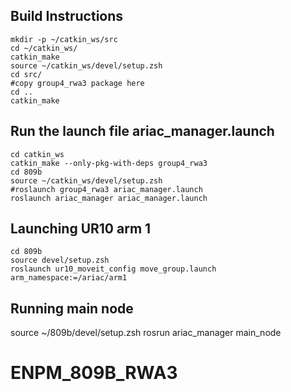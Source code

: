 ## Build Instructions
```
mkdir -p ~/catkin_ws/src
cd ~/catkin_ws/
catkin_make
source ~/catkin_ws/devel/setup.zsh
cd src/
#copy group4_rwa3 package here
cd ..
catkin_make
```

## Run the launch file ariac_manager.launch
```
cd catkin_ws
catkin_make --only-pkg-with-deps group4_rwa3
cd 809b
source ~/catkin_ws/devel/setup.zsh
#roslaunch group4_rwa3 ariac_manager.launch
roslaunch ariac_manager ariac_manager.launch
```

## Launching UR10 arm 1

```
cd 809b
source devel/setup.zsh
roslaunch ur10_moveit_config move_group.launch arm_namespace:=/ariac/arm1
```

## Running main node
source ~/809b/devel/setup.zsh
rosrun ariac_manager main_node


# ENPM_809B_RWA3
